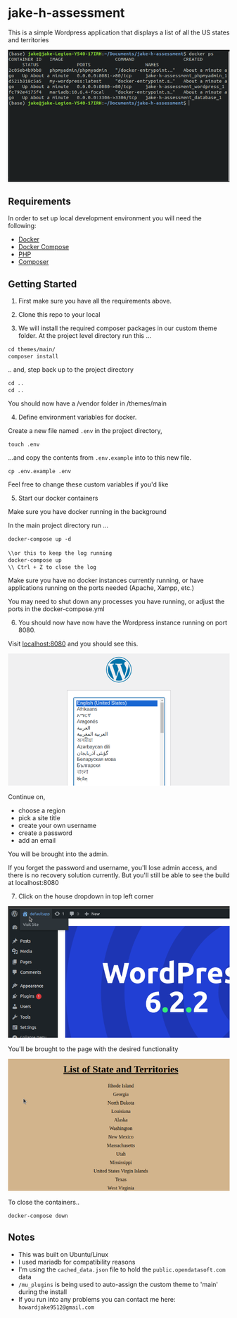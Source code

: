 # jake-h-assessment

This is a simple Wordpress application that displays a list of all the US states and territories

![Docker Containers](./images/docker_ps.png)

## Requirements

In order to set up local development environment you will need the following:

- [Docker](https://docs.docker.com/get-started/)
- [Docker Compose](https://docs.docker.com/compose/install/)
- [PHP](https://www.php.net/manual/en/install.php)
- [Composer](https://getcomposer.org/)

## Getting Started

1. First make sure you have all the requirements above.

2. Clone this repo to your local 

3. We will install the required composer packages in our custom theme folder.
At the project level directory run this ...

```
cd themes/main/
composer install
```

.. and, step back up to the project directory
```
cd .. 
cd ..
```
You should now have a /vendor folder in /themes/main

4. Define environment variables for docker.

Create a new file named `.env` in the project directory, 

```
touch .env
```
    
...and copy the contents from `.env.example` into to this new file.

```
cp .env.example .env
```
Feel free to change these custom variables if you'd like

5. Start our docker containers

Make sure you have docker running in the background

In the main project directory run ...

```
docker-compose up -d 

\\or this to keep the log running
docker-compose up 
\\ Ctrl + Z to close the log
```

Make sure you have no docker instances currently running, or have applications running on the ports needed (Apache, Xampp, etc.)

You may need to shut down any processes you have running, or adjust the ports in the docker-compose.yml

6. You should now have now have the Wordpress instance running on port 8080.

Visit [localhost:8080](http://localhost:8080/) and you should see this.

![WP Install](./images/wp_start.png)

Continue on, 

- choose a region
- pick a site title
- create your own username
- create a password
- add an email

You will be brought into the admin.

If you forget the password and username, you'll lose admin access, and there is no recovery solution currently. But you'll still be able to see the build at localhost:8080

7. Click on the house dropdown in top left corner

![Home](./images/home.png)

You'll be brought to the page with the desired functionality 

![Final](./images/page.png)

To close the containers..

```
docker-compose down
```

## Notes
 - This was built on Ubuntu/Linux
 - I used mariadb for compatibility reasons
 - I'm using the `cached_data.json` file to hold the `public.opendatasoft.com` data
 - `/mu_plugins` is being used to auto-assign the custom theme to  'main' during the install 
 - If you run into any problems you can contact me here: `howardjake9512@gmail.com`